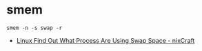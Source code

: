 # smem

```shell
smem -n -s swap -r
```

- [Linux Find Out What Process Are Using Swap Space - nixCraft](https://www.cyberciti.biz/faq/linux-which-process-is-using-swap/)
